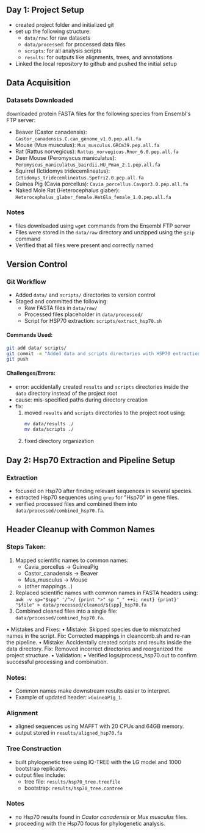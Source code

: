 ## Day 1: Project Setup
- created project folder and initialized git
- set up the following structure:
  - `data/raw`: for raw datasets
  - `data/processed`: for processed data files
  - `scripts`: for all analysis scripts
  - `results`: for outputs like alignments, trees, and annotations
- Linked the local repository to github and pushed the initial setup

## Data Acquisition

### Datasets Downloaded
downloaded protein FASTA files for the following species from Ensembl's FTP server:
- Beaver (Castor canadensis): `Castor_canadensis.C.can_genome_v1.0.pep.all.fa`
- Mouse (Mus musculus): `Mus_musculus.GRCm39.pep.all.fa`
- Rat (Rattus norvegicus): `Rattus_norvegicus.Rnor_6.0.pep.all.fa`
- Deer Mouse (Peromyscus maniculatus): `Peromyscus_maniculatus_bairdii.HU_Pman_2.1.pep.all.fa`
- Squirrel (Ictidomys tridecemlineatus): `Ictidomys_tridecemlineatus.SpeTri2.0.pep.all.fa`
- Guinea Pig (Cavia porcellus): `Cavia_porcellus.Cavpor3.0.pep.all.fa`
- Naked Mole Rat (Heterocephalus glaber): `Heterocephalus_glaber_female.HetGla_female_1.0.pep.all.fa`

### Notes
- files downloaded using `wget` commands from the Ensembl FTP server
- Files were stored in the `data/raw` directory and unzipped using the `gzip` command
- Verified that all files were present and correctly named

## Version Control

### Git Workflow
- Added `data/` and `scripts/` directories to version control
- Staged and committed the following:
  - Raw FASTA files in `data/raw/`
  - Processed files placeholder in `data/processed/`
  - Script for HSP70 extraction: `scripts/extract_hsp70.sh`

#### Commands Used:
```bash
git add data/ scripts/
git commit -m "Added data and scripts directories with HSP70 extraction script"
git push
```

#### Challenges/Errors:
- error: accidentally created `results` and `scripts` directories inside the `data` directory instead of the project root
- cause: mis-specified paths during directory creation
- fix:
  1. moved `results` and `scripts` directories to the project root using:
     ```bash
     mv data/results ./
     mv data/scripts ./
     ```
  2. fixed directory organization

## Day 2: Hsp70 Extraction and Pipeline Setup

### Extraction
- focused on Hsp70 after finding relevant sequences in several species.
- extracted Hsp70 sequences using `grep` for "Hsp70" in gene files.
- verified processed files and combined them into `data/processed/combined_hsp70.fa`.

## Header Cleanup with Common Names

### Steps Taken:
1. Mapped scientific names to common names:
   - Cavia_porcellus → GuineaPig
   - Castor_canadensis → Beaver
   - Mus_musculus → Mouse
   - (other mappings...)
2. Replaced scientific names with common names in FASTA headers using:
   `awk -v sp="$spp" '/^>/ {print ">" sp "_" ++i; next} {print}' "$file" > data/processed/cleaned/${spp}_hsp70.fa`
3. Combined cleaned files into a single file: `data/processed/combined_hsp70.fa`.

•	Mistakes and Fixes:
	•	Mistake: Skipped species due to mismatched names in the script.
Fix: Corrected mappings in cleancomb.sh and re-ran the pipeline.
	•	Mistake: Accidentally created scripts and results inside the data directory.
Fix: Removed incorrect directories and reorganized the project structure.
	•	Validation:
	•	Verified logs/process_hsp70.out to confirm successful processing and combination.

### Notes:
- Common names make downstream results easier to interpret.
- Example of updated header: `>GuineaPig_1`.

### Alignment
- aligned sequences using MAFFT with 20 CPUs and 64GB memory.
- output stored in `results/aligned_hsp70.fa`

### Tree Construction
- built phylogenetic tree using IQ-TREE with the LG model and 1000 bootstrap replicates.
- output files include:
  - tree file: `results/hsp70_tree.treefile`
  - bootstrap: `results/hsp70_tree.contree`

### Notes
- no Hsp70 results found in *Castor canadensis* or *Mus musculus* files.
- proceeding with the Hsp70 focus for phylogenetic analysis.
